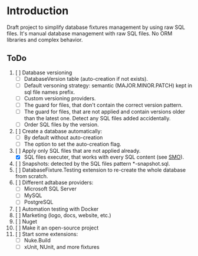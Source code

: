 # Introduction

Draft project to simplify database fixtures management by using raw SQL files.
It's manual database management with raw SQL files.
No ORM libraries and complex behavior.

## ToDo

1. [ ] Database versioning
   - [ ] DatabaseVersion table (auto-creation if not exists).
   - [ ] Default versoning strategy: semantic (MAJOR.MINOR.PATCH) kept in sql file names prefix.
   - [ ] Custom versioning providers.
   - [ ] The guard for files, that don't contain the correct version pattern.
   - [ ] The guard for files, that are not applied and contain versions older than the latest one. Detect any SQL files added accidentally.
   - [ ] Order SQL files by the version.
2. [ ] Create a database automatically:
   - [ ] By default without auto-creation
   - [ ] The option to set the auto-creation flag.
3. [ ] Apply only SQL files that are not applied already.
   - [x] SQL files executer, that works with every SQL content (see [SMO](https://stackoverflow.com/a/40830/14163658)).
4. [ ] Snapshots: detected by the SQL files pattern *-snapshot.sql.
5. [ ] DatabaseFixture.Testing extension to re-create the whole database from scratch.
6. [ ] Different adtabase providers:
   - [ ] Microsoft SQL Server
   - [ ] MySQL
   - [ ] PostgreSQL
7. [ ] Automation testing with Docker
8. [ ] Marketing (logo, docs, website, etc.)
9. [ ] Nuget
10. [ ] Make it an open-source project
11. [ ] Start some extensions:
    -  [ ] Nuke.Build
    -  [ ] xUnit, NUnit, and more fixtures